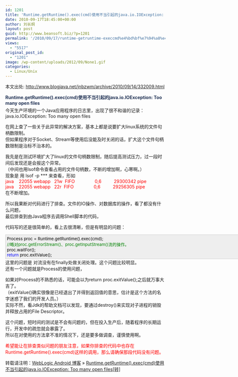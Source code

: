 ```yaml
---
id: 1201
title: 'Runtime.getRuntime().exec(cmd)使用不当引起的java.io.IOException: Too many open files[转]'
date: 2010-09-17T18:45:00+00:00
author: 刘长炯
layout: post
guid: http://www.beansoft.biz/?p=1201
permalink: '/2010/09/17/runtime-getruntime-execcmd%e4%bd%bf%e7%94%a8%e4%b8%8d%e5%bd%93%e5%bc%95%e8%b5%b7%e7%9a%84java-io-ioexception-too-many-open-files%e8%bd%ac/'
views:
  - "5517"
original_post_id:
  - "1201"
image: /wp-content/uploads/2012/09/None1.gif
categories:
  - Linux/Unix
---
```

本文出处: <http://www.blogjava.net/jnbzwm/archive/2010/09/14/332009.html>

<span class="Apple-style-span" style="word-spacing:0;font:medium 微软雅黑;text-transform:none;color:rgb(0,0,0);text-indent:0;white-space:normal;letter-spacing:normal;border-collapse:separate;orphans:2;widows:2;"><span class="Apple-style-span" style="font-size:14px;line-height:21px;font-family:arial;"> </p> 

<h2 style="font-size:14px;margin:0 0 4px;">
  <a id="viewpost1_TitleUrl" style="color:rgb(34,51,85);text-decoration:none;" href="http://www.blogjava.net/jnbzwm/archive/2010/09/14/332009.html">Runtime.getRuntime().exec(cmd)使用不当引起的java.io.IOException: Too many open files</a>
</h2>

<div class="postbody">
  <p style="margin:0 0 14px;">
    今天生产环境的一个Java应用程序的日志里，出现了很不和谐的记录： <br />java.io.IOException: Too many open files
  </p>
  
  <p style="margin:0 0 14px;">
    在网上查了一些关于此异常的解决方案，基本上都是说要扩大linux系统的文件句柄数限制。 <br />但如果程序对于Socket、Stream等使用后没能及时关闭的话，扩大这个文件句柄数限制是治标不治本的。
  </p>
  
  <p>
    我先是在测试环境扩大了linux的文件句柄数限制，随后提高测试压力，过一段时间后发现还是会报这个异常。 <br />（中间也用lsof命令查看占用的文件句柄数，不断的增加啊，心寒啊。） <br />现象是 用 lsof -p *** 来查看，形如<span class="Apple-converted-space">&#160;</span> <br /><span style="color:red;">java&#160;&#160;&#160; 22055 webapp&#160;&#160; 21w&#160; FIFO&#160;&#160;&#160;&#160;&#160;&#160;&#160;&#160;&#160;&#160;&#160;&#160;&#160;&#160;&#160; 0,6&#160;&#160;&#160;&#160;&#160;&#160;&#160;&#160;&#160; 29300342 pipe <br />java&#160;&#160;&#160; 22055 webapp&#160;&#160; 22r&#160; FIFO&#160;&#160;&#160;&#160;&#160;&#160;&#160;&#160;&#160;&#160;&#160;&#160;&#160;&#160;&#160; 0,6&#160;&#160;&#160;&#160;&#160;&#160;&#160;&#160;&#160; 29256305 pipe</span> <br />在不断增加。
  </p>
  
  <p>
    所以我果断对代码进行了排查。文件的IO操作、对数据库的操作，看了都没有什么问题， <br />最后排查到由Java程序去调用Shell脚本的代码，
  </p>
  
  <p>
    代码写的还是很简单的，看上去很清晰，但是有明显的问题：
  </p>
  
  <div style="border-right:rgb(204,204,204) 1px solid;border-top:rgb(204,204,204) 1px solid;font-size:13px;border-left:rgb(204,204,204) 1px solid;width:1067px;border-bottom:rgb(204,204,204) 1px solid;background-color:rgb(238,238,238);padding:4px 5px 4px 4px;">
    <img style="border-width:0;" alt="" src="http://www.blogjava.net/Images/OutliningIndicators/None.gif" align="top" /><span style="color:rgb(0,0,0);">Process proc </span><span style="color:rgb(0,0,0);">=</span><span style="color:rgb(0,0,0);"> Runtime.getRuntime().exec(cmd); <br /><img style="border-width:0;" alt="" src="http://www.blogjava.net/Images/OutliningIndicators/None.gif" align="top" /></span><span style="color:rgb(0,128,0);">//</span><span style="color:rgb(0,128,0);">略<img style="border-width:0;" alt="" src="http://www.blogjava.net/Images/dot.gif" />对proc.getErrorStream()、proc.getInputStream()流的操作。</span><span style="color:rgb(0,128,0);"> <br /><img style="border-width:0;" alt="" src="http://www.blogjava.net/Images/OutliningIndicators/None.gif" align="top" /></span><span style="color:rgb(0,0,0);">proc.waitFor(); <br /><img style="border-width:0;" alt="" src="http://www.blogjava.net/Images/OutliningIndicators/None.gif" align="top" /></span><span style="color:rgb(0,0,255);">return</span><span style="color:rgb(0,0,0);"> proc.exitValue();</span>
  </div>
  
  <p style="margin:0 0 14px;">
    这里的问题是 对流没有在finally处做关闭处理。这个问题比较明显。 <br />还有一个问题就是Process的使用问题，
  </p>
  
  <p>
    如果对Process的不熟悉的话，可能会以为return proc.exitValue();之后就万事大吉了。 <br />（exitValue()确实很像是已经退出了并得到返回值的意思，估计是这个方法的名字迷惑了我们的开发人员。） <br />实际不然，看Jdk的帮助文档可以发现，要通过destroy()来实现对子进程的销毁并释放占用的File Descriptor。
  </p>
  
  <p style="margin:0 0 14px;">
    这个问题，短时间的测试是不会有问题的，但在投入生产后，随着程序的长期运行，开发中的疏忽就会暴露了。 <br />所以在对使用的方法拿不准的情况下，还是要多做调查，谨慎使用啊。
  </p>
  
  <p>
    <span style="color:red;">希望能让在排查类似问题的朋友注意，如果你排查的代码中也存在Runtime.getRuntime().exec(cmd)这样的调用，那么请确保那段代码没有问题。</span>
  </p></p>
</div>

<p>
  </span></span>
</p>

<p>
  转载请注明：<a href="http://www.beansoft.biz">WebLogic Android 博客</a> &raquo; <a href="http://www.beansoft.biz/2010/09/17/runtime-getruntime-execcmd%e4%bd%bf%e7%94%a8%e4%b8%8d%e5%bd%93%e5%bc%95%e8%b5%b7%e7%9a%84java-io-ioexception-too-many-open-files%e8%bd%ac/">Runtime.getRuntime().exec(cmd)使用不当引起的java.io.IOException: Too many open files[转]</a>
</p>